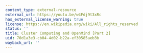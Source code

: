 ```yaml
---
content_type: external-resource
external_url: https://youtu.be/w4Fdj9t3xRc
has_external_license_warning: true
license: https://en.wikipedia.org/wiki/All_rights_reserved
status: ''
title: Cluster Computing and OpenMind [Part 2]
uid: 70d1a3e3-cb04-4d02-b22a-ef30585aeb3b
wayback_url: ''
---
```

